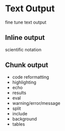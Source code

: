 # Text Output

fine tune text output

## Inline output

scientific notation

## Chunk output

- code reformatting
- highlighting
- echo
- results
- eval
- warning/error/message
- split
- include
- background
- tables

